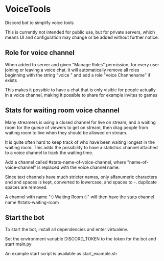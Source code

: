 VoiceTools
==========

Discord bot to simplify voice tools

This is currently not intended for public use, but for private servers, which means UI and configuration may change or be added without further notice.

Role for voice channel
----------------------

When added to server and given "Manage Roles" permission, for every user joining or leaving a voice chat, it will automatically remove all roles beginning with the string "voice " and add a role "voice Channename" if exists

This makes it possible to have a chat that is only visible for people actually in a voice channel, making it possible to share for example invites to games

Stats for waiting room voice channel
------------------------------------

Many streamers is using a closed channel for live on stream, and a waiting room for the queue of viewers to get on stream, then drag people from waiting room to live when they should be allowed on stream.

It is quite often hard to keep track of who have been waiting longest in the waiting room. This adds the possibility to have a statistics channel attached to a voice channel to track the waiting time.

Add a channel called #stats-name-of-voice-channel, where "name-of-voice-channel" is replaced with the voice channel name.

Since text channels have much stricter names, only alfanumeric characters and and spaces is kept, converted to lowercase, and spaces to -. duplicate spaces are removed.

A channel with name "⏲ Waiting Room ⏲" will then have the stats channel name #stats-waiting-room

Start the bot
-------------

To start the bot, install all dependencies and enter virtualenv.

Set the environment variable DISCORD_TOKEN to the token for the bot and start main.py

An example start script is available as start_example.sh